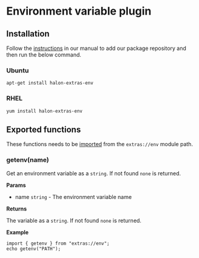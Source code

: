 # Environment variable plugin

## Installation

Follow the [instructions](https://docs.halon.io/manual/comp_install.html#installation) in our manual to add our package repository and then run the below command.

### Ubuntu

```
apt-get install halon-extras-env
```

### RHEL

```
yum install halon-extras-env
```

## Exported functions

These functions needs to be [imported](https://docs.halon.io/hsl/structures.html#import) from the `extras://env` module path.

### getenv(name)

Get an environment variable as a `string`. If not found `none` is returned.

**Params**

- name `string` - The environment variable name

**Returns**

The variable as a `string`. If not found `none` is returned.

**Example**

```
import { getenv } from "extras://env";
echo getenv("PATH");
```
